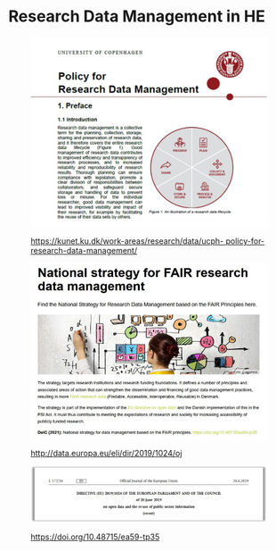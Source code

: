 # Research Data Management in HE

<figure><img src="../../../../../.gitbook/assets/image (57).png" alt=""><figcaption><p><a href="https://kunet.ku.dk/work-areas/research/data/ucph-policy-for-research-data-management/">https://kunet.ku.dk/work-areas/research/data/ucph- </a><a href="https://kunet.ku.dk/work-areas/research/data/ucph-policy-for-research-data-management/"> </a><a href="https://kunet.ku.dk/work-areas/research/data/ucph-policy-for-research-data-management/">policy-for-research-data-management/</a></p></figcaption></figure>

<figure><img src="../../../../../.gitbook/assets/image (80).png" alt=""><figcaption><p><a href="http://data.europa.eu/eli/dir/2019/1024/oj">http://data.europa.eu/eli/dir/2019/1024/oj
</a></p></figcaption></figure>

<figure><img src="../../../../../.gitbook/assets/image (54).png" alt=""><figcaption><p><a href="https://doi.org/10.48715/ea59-tp35">https://doi.org/10.48715/ea59-tp35
<br></a></p></figcaption></figure>
